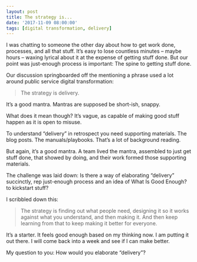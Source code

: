 ```yaml
---
layout: post
title: The strategy is...
date: '2017-11-09 08:00:00'
tags: [digital transformation, delivery]
---
```

I was chatting to someone the other day about how to get work done, processes, and all that stuff. It’s easy to lose countless minutes – maybe hours – waxing lyrical about it at the expense of getting stuff done. But our point was just-enough process is important: The spine to getting stuff done.

Our discussion springboarded off the mentioning a phrase used a lot around public service digital transformation:

>The strategy is delivery.

It’s a good mantra. Mantras are supposed be short-ish, snappy.

What does it mean though? It’s vague, as capable of making good stuff happen as it is open to misuse.

To understand “delivery” in retrospect you need supporting materials. The blog posts. The manuals/playbooks. That’s a lot of background reading.

But again, it’s a good mantra. A team lived the mantra, assembled to just get stuff done, that showed by doing, and their work formed those supporting materials.

The challenge was laid down: Is there a way of elaborating “delivery” succinctly, rep just-enough process and an idea of What Is Good Enough? to kickstart stuff?

I scribbled down this:

>The strategy is finding out what people need, designing it so it works against what you understand, and then making it. And then keep learning from that to keep making it better for everyone.

It’s a starter. It feels good enough based on my thinking now. I am putting it out there. I will come back into a week and see if I can make better.

My question to you: How would you elaborate “delivery”?
